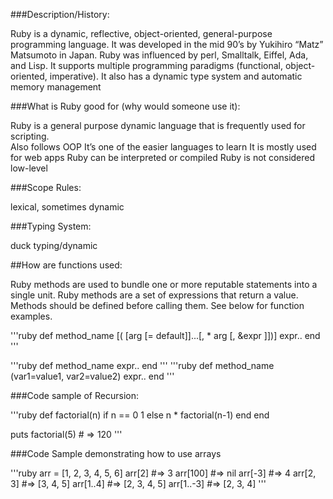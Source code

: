 ###Description/History:

Ruby is a dynamic, reflective, object-oriented, general-purpose programming language.  It was developed in the mid 90’s by Yukihiro “Matz” Matsumoto in Japan.  Ruby was influenced by perl, Smalltalk, Eiffel, Ada, and Lisp.  It supports multiple programming paradigms (functional, object-oriented, imperative).  It also has a dynamic type system and automatic memory management



###What is Ruby good for (why would someone use it):

Ruby is a general purpose dynamic language that is frequently used for scripting.  
Also follows OOP
It’s one of the easier languages to learn
It is mostly used for web apps
Ruby can be interpreted or compiled
Ruby is not considered low-level



###Scope Rules:

lexical, sometimes dynamic



###Typing System:

duck typing/dynamic



##How are functions used:

Ruby methods are used to bundle one or more reputable statements into a single unit.  Ruby methods are a set of expressions that return a value.  Methods should be defined before calling them. See below for function examples.

'''ruby
def method_name [( [arg [= default]]...[, * arg [, &expr ]])]
   expr..
end
'''

'''ruby
def method_name 
   expr..
end
'''
'''ruby
def method_name (var1=value1, var2=value2)
   expr..
end
'''



###Code sample of Recursion:

'''ruby
def factorial(n)
    if n == 0
        1
    else
        n * factorial(n-1)
    end
end
 
puts factorial(5) # =&gt; 120
'''


###Code Sample demonstrating how to use arrays

'''ruby
arr = [1, 2, 3, 4, 5, 6]
arr[2]    #=> 3
arr[100]  #=> nil
arr[-3]   #=> 4
arr[2, 3] #=> [3, 4, 5]
arr[1..4] #=> [2, 3, 4, 5]
arr[1..-3] #=> [2, 3, 4]
'''